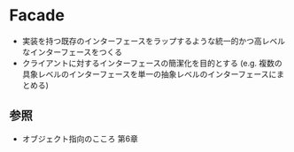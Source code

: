 # Facade
- 実装を持つ既存のインターフェースをラップするような統一的かつ高レベルなインターフェースをつくる
- クライアントに対するインターフェースの簡潔化を目的とする
  (e.g. 複数の具象レベルのインターフェースを単一の抽象レベルのインターフェースにまとめる)

## 参照
- オブジェクト指向のこころ 第6章
